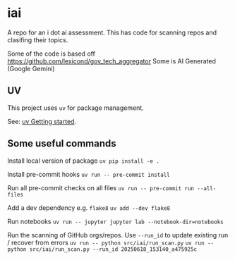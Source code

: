 # iai
A repo for an i dot ai assessment. This has code for scanning repos and clasifing their topics.

Some of the code is based off https://github.com/lexicond/gov_tech_aggregator
Some is AI Generated (Google Gemini)


## UV

This project uses `uv` for package management.

See: [uv Getting started](https://docs.astral.sh/uv/getting-started/).

## Some useful commands

Install local version of package
`uv pip install -e .`

Install pre-commit hooks
`uv run -- pre-commit install`

Run all pre-commit checks on all files
`uv run -- pre-commit run --all-files`

Add a dev dependency e.g. `flake8`
`uv add --dev flake8`

Run notebooks
`uv run -- jupyter jupyter lab --notebook-dir=notebooks`

Run the scanning of GitHub orgs/repos. Use `--run_id` to update existing run / recover from errors
`uv run -- python src/iai/run_scan.py`
`uv run -- python src/iai/run_scan.py --run_id 20250618_153140_a475925c`

